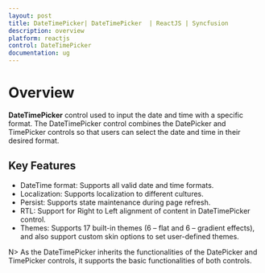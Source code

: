 ```yaml
---
layout: post
title: DateTimePicker| DateTimePicker  | ReactJS | Syncfusion
description: overview
platform: reactjs
control: DateTimePicker
documentation: ug
---
```


# Overview

**DateTimePicker** control used to input the date and time with a specific format. The DateTimePicker control combines the DatePicker and TimePicker controls so that users can select the date and time in their desired format.

## Key Features

* DateTime format: Supports all valid date and time formats.
* Localization: Supports localization to different cultures.
* Persist: Supports state maintenance during page refresh.
* RTL: Support for Right to Left alignment of content in DateTimePicker control.
* Themes: Supports 17 built-in themes (6 – flat and 6 – gradient effects), and also support custom skin options to set user-defined themes.


N> As the DateTimePicker inherits the functionalities of the DatePicker and TimePicker controls, it supports the basic functionalities of both controls.

